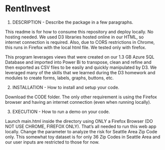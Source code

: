 # RentInvest

1. DESCRIPTION - Describe the package in a few paragraphs.

This readme is for how to consume this repository and deploy locally. No hosting needed. We used D3 libraries hosted online in our HTML, so internet connection is required. Also, due to CORS restrictions in Chrome, this runs in Firefox with the local html file. We tested only with firefox.

This program leverages views that were created on our 1.3 GB Azure SQL Database and imported into Power Bi to transpose, clean and refine and then exported as CSV files to be easily and quickly manipulated by D3. We leveraged many of the skills that we learned during the D3 homework and modules to create forms, labels, graphs, buttons, etc.

2. INSTALLATION - How to install and setup your code.

Download the CODE folder. The only other requirement is using the Firefox browser and having an internet connection (even when running locally).


3. EXECUTION - How to run a demo on your code.

Launch main.html inside the directory using ONLY a Firefox Browser (DO NOT USE CHROME, FIREFOX ONLY). That’s all needed to run this web app locally.
Change the parameter to analyze the risk for Seattle Area Zip Code only. This somewhat toy dataset is for only 36 Zip Codes in Seattle Area and our user inputs are restricted to those for now.
